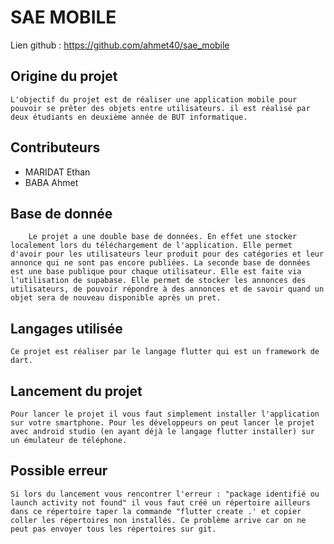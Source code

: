 # SAE MOBILE

Lien github : https://github.com/ahmet40/sae_mobile

## Origine du projet
    L'objectif du projet est de réaliser une application mobile pour pouvoir se prêter des objets entre utilisateurs. il est réalisé par deux étudiants en deuxième année de BUT informatique.

## Contributeurs

- MARIDAT Ethan
- BABA Ahmet

## Base de donnée

```
    Le projet a une double base de données. En effet une stocker localement lors du téléchargement de l'application. Elle permet d'avoir pour les utilisateurs leur produit pour des catégories et leur annonce qui ne sont pas encore publiées. La seconde base de données est une base publique pour chaque utilisateur. Elle est faite via l'utilisation de supabase. Elle permet de stocker les annonces des utilisateurs, de pouvoir répondre à des annonces et de savoir quand un objet sera de nouveau disponible après un pret. 
```

## Langages utilisée

    Ce projet est réaliser par le langage flutter qui est un framework de dart.

## Lancement du projet

    Pour lancer le projet il vous faut simplement installer l'application sur votre smartphone. Pour les développeurs on peut lancer le projet avec android studio (en ayant déjà le langage flutter installer) sur un émulateur de téléphone.

## Possible erreur


    Si lors du lancement vous rencontrer l'erreur : "package identifié ou launch activity not found" il vous faut créé un répertoire ailleurs dans ce répertoire taper la commande "flutter create .' et copier coller les répertoires non installés. Ce problème arrive car on ne peut pas envoyer tous les répertoires sur git.